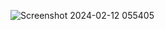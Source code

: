 ![Screenshot 2024-02-12 055405](https://github.com/Claudiu7888/iplook/assets/102300524/8c367584-45a0-49ed-829d-e19dbc795212)
